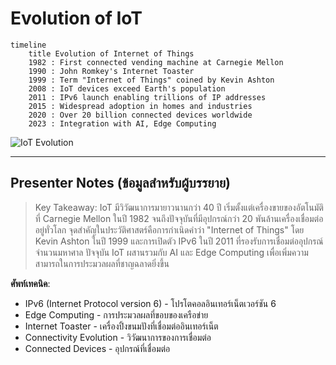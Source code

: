 # Evolution of IoT

```mermaid
timeline
    title Evolution of Internet of Things
    1982 : First connected vending machine at Carnegie Mellon
    1990 : John Romkey's Internet Toaster
    1999 : Term "Internet of Things" coined by Kevin Ashton
    2008 : IoT devices exceed Earth's population
    2011 : IPv6 launch enabling trillions of IP addresses
    2015 : Widespread adoption in homes and industries
    2020 : Over 20 billion connected devices worldwide
    2023 : Integration with AI, Edge Computing
```

![IoT Evolution](https://www.google.com/search?q=internet+of+things+evolution+timeline+infographic&tbm=isch)

---

## Presenter Notes (ข้อมูลสำหรับผู้บรรยาย)

> Key Takeaway: IoT มีวิวัฒนาการมายาวนานกว่า 40 ปี เริ่มตั้งแต่เครื่องขายของอัตโนมัติที่ Carnegie Mellon ในปี 1982 จนถึงปัจจุบันที่มีอุปกรณ์กว่า 20 พันล้านเครื่องเชื่อมต่ออยู่ทั่วโลก จุดสำคัญในประวัติศาสตร์คือการกำเนิดคำว่า "Internet of Things" โดย Kevin Ashton ในปี 1999 และการเปิดตัว IPv6 ในปี 2011 ที่รองรับการเชื่อมต่ออุปกรณ์จำนวนมหาศาล ปัจจุบัน IoT ผสานรวมกับ AI และ Edge Computing เพื่อเพิ่มความสามารถในการประมวลผลที่ชาญฉลาดยิ่งขึ้น

**ศัพท์เทคนิค**:
- IPv6 (Internet Protocol version 6) - โปรโตคอลอินเทอร์เน็ตเวอร์ชัน 6
- Edge Computing - การประมวลผลที่ขอบของเครือข่าย
- Internet Toaster - เครื่องปิ้งขนมปังที่เชื่อมต่ออินเทอร์เน็ต
- Connectivity Evolution - วิวัฒนาการของการเชื่อมต่อ
- Connected Devices - อุปกรณ์ที่เชื่อมต่อ
